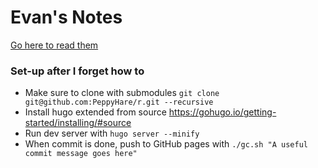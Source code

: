 # Evan's Notes

[Go here to read them](https://peppyhare.github.io/r/)

### Set-up after I forget how to

- Make sure to clone with submodules `git clone git@github.com:PeppyHare/r.git --recursive`
- Install hugo extended from source https://gohugo.io/getting-started/installing/#source
- Run dev server with `hugo server --minify`
- When commit is done, push to GitHub pages with `./gc.sh "A useful commit message goes here"`
